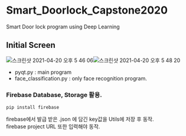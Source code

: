 # Smart_Doorlock_Capstone2020
Smart Door lock program using Deep Learning  

## Initial Screen  
![스크린샷 2021-04-20 오후 5 46 06](https://user-images.githubusercontent.com/67997760/115366602-6f8ad000-a200-11eb-867f-fcd67b7ae0e2.png)![스크린샷 2021-04-20 오후 5 48 20](https://user-images.githubusercontent.com/67997760/115366836-9c3ee780-a200-11eb-9780-889744a04834.png)
- pyqt.py : main program   
- face_classification.py : only face recognition program.


### Firebase Database, Storage 활용.
~~~
pip install firebase
~~~
firebase에서 발급 받은 .json 에 담긴 key값을 Utils에 저장 후 동작.  
firebase project URL 또한 입력해야 동작.

